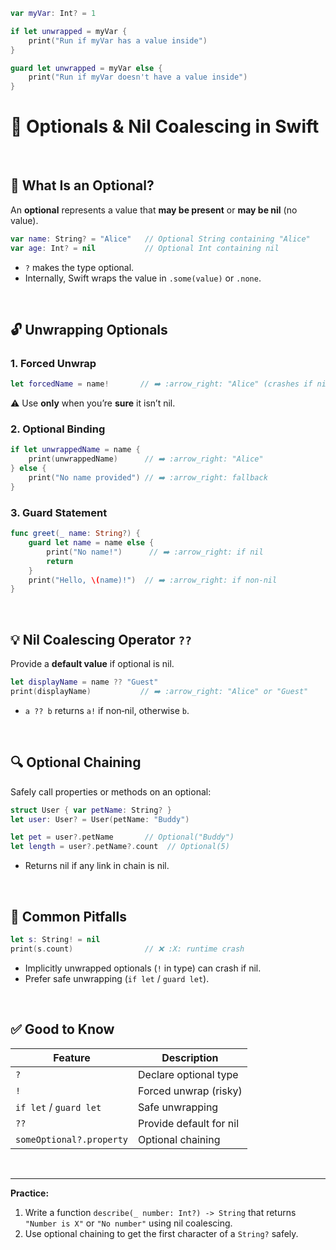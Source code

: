 ```swift
var myVar: Int? = 1

if let unwrapped = myVar {
    print("Run if myVar has a value inside")
}

guard let unwrapped = myVar else {
    print("Run if myVar doesn't have a value inside")
}
```


# 💭 Optionals & Nil Coalescing in Swift  
<br/>

## 🧠 What Is an Optional?

An **optional** represents a value that **may be present** or **may be nil** (no value).

```swift
var name: String? = "Alice"   // Optional String containing "Alice"
var age: Int? = nil           // Optional Int containing nil
```

- `?` makes the type optional.  
- Internally, Swift wraps the value in `.some(value)` or `.none`.

<br/>

## 🔓 Unwrapping Optionals

### 1. Forced Unwrap

```swift
let forcedName = name!       // ➡️ :arrow_right: "Alice" (crashes if nil)
```
⚠️ Use **only** when you’re **sure** it isn’t nil.

### 2. Optional Binding

```swift
if let unwrappedName = name {
    print(unwrappedName)      // ➡️ :arrow_right: "Alice"
} else {
    print("No name provided") // ➡️ :arrow_right: fallback
}
```

### 3. Guard Statement

```swift
func greet(_ name: String?) {
    guard let name = name else {
        print("No name!")      // ➡️ :arrow_right: if nil
        return
    }
    print("Hello, \(name)!")  // ➡️ :arrow_right: if non‑nil
}
```

<br/>

## 💡 Nil Coalescing Operator `??`

Provide a **default value** if optional is nil.

```swift
let displayName = name ?? "Guest"
print(displayName)           // ➡️ :arrow_right: "Alice" or "Guest"
```

- `a ?? b` returns `a!` if non‑nil, otherwise `b`.

<br/>

## 🔍 Optional Chaining

Safely call properties or methods on an optional:

```swift
struct User { var petName: String? }
let user: User? = User(petName: "Buddy")

let pet = user?.petName       // Optional("Buddy")
let length = user?.petName?.count  // Optional(5)
```

- Returns nil if any link in chain is nil.

<br/>

## 🚫 Common Pitfalls

```swift
let s: String! = nil
print(s.count)                // ❌ :X: runtime crash
```

- Implicitly unwrapped optionals (`!` in type) can crash if nil.  
- Prefer safe unwrapping (`if let` / `guard let`).

<br/>

## ✅ Good to Know

| Feature                   | Description                                 |
|---------------------------|---------------------------------------------|
| `?`                       | Declare optional type                       |
| `!`                       | Forced unwrap (risky)                       |
| `if let` / `guard let`    | Safe unwrapping                             |
| `??`                      | Provide default for nil                     |
| `someOptional?.property`  | Optional chaining                           |

<br/>

---

**Practice:**  
1. Write a function `describe(_ number: Int?) -> String` that returns `"Number is X"` or `"No number"` using nil coalescing.  
2. Use optional chaining to get the first character of a `String?` safely.
